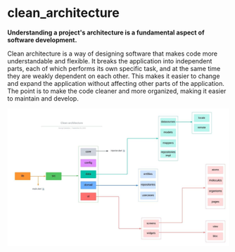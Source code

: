 # clean_architecture

**Understanding a project's architecture is a fundamental aspect of software development.**

Clean architecture is a way of designing software that makes code more understandable and flexible. It breaks the application into independent parts, each of which performs its own specific task, and at the same time they are weakly dependent on each other. This makes it easier to change and expand the application without affecting other parts of the application. The point is to make the code cleaner and more organized, making it easier to maintain and develop.

![Architecture diagram, if not displayed, look in the repository files!](https://github.com/k1mka/clean_architecture/blob/main/sheme.jpg)
